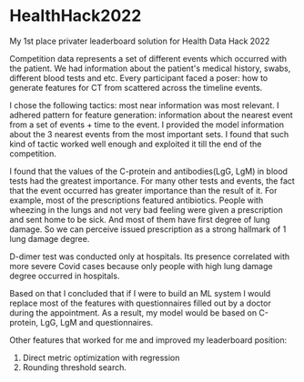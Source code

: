 # HealthHack2022
My 1st place privater leaderboard solution for Health Data Hack 2022

Competition data represents a set of different events which occurred with the patient. We had information about the patient's medical history, swabs,  different blood tests and etc. Every participant faced a poser: how to generate features for CT from scattered across the timeline events.

I chose the following tactics: most near information was most relevant. I adhered pattern for feature generation: information about the nearest event from a set of events + time to the event. I provided the model information about the 3 nearest events from the most important sets. I found that such kind of tactic worked well enough and exploited it till the end of the competition. 

I found that the values of the C-protein and antibodies(LgG, LgM) in blood tests had the greatest importance. For many other tests and events, the fact that the event occurred has greater importance than the result of it. For example, most of the prescriptions featured antibiotics. People with wheezing in the lungs and not very bad feeling were given a prescription and sent home to be sick. And most of them have first degree of lung damage. So we can perceive issued prescription as a strong hallmark of 1 lung damage degree. 

D-dimer test was conducted only at hospitals. Its presence correlated with more severe Covid cases because only people with high lung damage degree occurred in hospitals.

Based on that I concluded that if I were to build an ML system I would replace most of the features with questionnaires filled out by a doctor during the appointment. As a result, my model would be based on C-protein, LgG, LgM and questionnaires.

Other features that worked for me and improved my leaderboard position:

1) Direct metric optimization with regression
2) Rounding threshold search.


